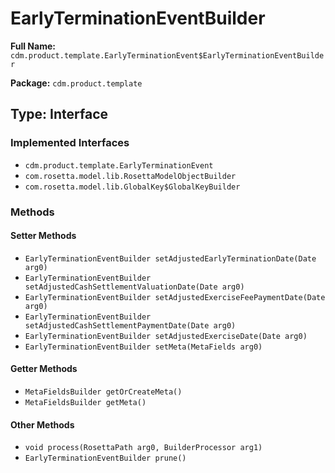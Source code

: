 # EarlyTerminationEventBuilder

**Full Name:** `cdm.product.template.EarlyTerminationEvent$EarlyTerminationEventBuilder`

**Package:** `cdm.product.template`

## Type: Interface

### Implemented Interfaces

- `cdm.product.template.EarlyTerminationEvent`
- `com.rosetta.model.lib.RosettaModelObjectBuilder`
- `com.rosetta.model.lib.GlobalKey$GlobalKeyBuilder`

### Methods

#### Setter Methods

- `EarlyTerminationEventBuilder setAdjustedEarlyTerminationDate(Date arg0)`
- `EarlyTerminationEventBuilder setAdjustedCashSettlementValuationDate(Date arg0)`
- `EarlyTerminationEventBuilder setAdjustedExerciseFeePaymentDate(Date arg0)`
- `EarlyTerminationEventBuilder setAdjustedCashSettlementPaymentDate(Date arg0)`
- `EarlyTerminationEventBuilder setAdjustedExerciseDate(Date arg0)`
- `EarlyTerminationEventBuilder setMeta(MetaFields arg0)`

#### Getter Methods

- `MetaFieldsBuilder getOrCreateMeta()`
- `MetaFieldsBuilder getMeta()`

#### Other Methods

- `void process(RosettaPath arg0, BuilderProcessor arg1)`
- `EarlyTerminationEventBuilder prune()`

